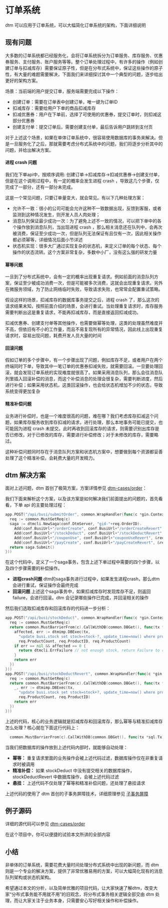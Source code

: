 # 订单系统
dtm 可以应用于订单系统，可以大幅简化订单系统的架构，下面详细说明

## 现有问题
大多数的订单系统都已经服务化，会将订单系统拆分为订单服务、库存服务、优惠券服务、支付服务、账户服务等等。整个订单处理过程中，有许多的操作（例如创建订单与扣减库存）需要保证原子性，但是在分布式系统中，保证这些操作的原子性，有大量的难题需要解决，下面我们来详细探讨其中一个典型的问题，逐步给出更好的架构方案。

场景：当前端的用户提交订单，服务端需要完成以下操作：
- 创建订单：需要在订单表中创建订单，唯一键为订单ID
- 扣减库存：需要给用户下单的商品扣减库存
- 扣减优惠券：用户在下单前，选择了可使用的优惠券，提交订单时，则扣减这部分优惠券
- 创建支付单：提交订单后，需要创建支付单，最后告诉用户跳转到支付页

对于上述这个场景，如果在单体订单系统中，很容易使用数据库的事务来解决。但是一旦服务化了之后，那就需要考虑分布式系统中的问题，我们将逐步分析其中的问题，并给出解决方案。

#### 进程 crash 问题
我们在下单api中，按顺序调用: 创建订单->扣减库存->扣减优惠券->创建支付单，但是在这个调用过程中，有一定的概率会发生进程 crash ，导致这几个步骤，仅完成了一部分，还有一部分未完成。

这是一个常见问题，只要订单量变大，就会常见。有以下几种处理方案：
- 允许不一致：很小的公司可能会允许这种不一致数据出现，反馈到客服，或者监测到这种情况发生，则开发人员人肉处理；
- 消息队列保证最少成功一次：为了避免上述不一致的情况，可以把下单中的各个操作放到消息队列，当出现进程 crash ，那么相关消息还在队列中，会再次被消费，保证至少成功一次，但是队列无法保证有且仅有一次，因此相关操作都必须幂等，详细情况后面小节详述
- 状态机实现：很多大厂通过实现复杂的状态机，来定义订单的每个状态、每个操作的状态流转。这个方案非常复杂，多数中小厂，没有这么强的研发力量

#### 幂等问题
一旦到了分布式系统中，会有一定的概率出现重复请求。例如前面的消息队列方案，保证至少被成功消费一次，但是可能被多次消费，这就会出现重复请求。另外在微服务领域，为了防止网络临时失败，导致请求失败，也常常会配置重试策略。

假设这样的场景，扣减库存的数据库事务提交之后，进程 crash 了，那么这次的请求结果未知，按照前面介绍的场景，会进行重试。当处理重复请求时，库存服务需要判断出这是重复请求，不能再扣减库存，而是直接返回扣减成功。

扣减优惠券、创建支付单等其他操作，也需要做幂等处理，这类的处理虽然难度并不高，但依旧有不小的工作量，而且不易复现所有的异常情况，因此线上出现重复请求时，容易出现问题，耗费开发人员大量的时间

#### 回滚问题
假如订单的多个步骤中，有一个步骤出现了问题，例如库存不足，或者用户在两个终端同时下单，导致其中一笔订单的优惠券扣减失败，就需要回滚。一旦要处理回滚，就会发现订单系统的实现难度就很高了。如果采用消息队列，那么会往消息队列里插入回滚补偿的消息，而这个补偿消息的处理会很复杂，需要判断进度，然后进行补偿；如果采用状态机，这类回滚操作，也会给状态机增加不少的状态，导致系统变得更加复杂

#### 精准补偿问题
业务进行补偿时，也是一个难度很高的问题，难在哪？我们考虑库存扣减这个问题，如果库存服务收到库存扣减的请求，进行处理，那么本地事务可能已提交，也可能因为进程 crash 未提交。此时再收到回滚库存的请求，则需要识别出库存是否已修改，对于已修改的库存，需要进行补偿修改；对于未修改的库存，需要略过。

这种补偿问题同时存在于消息队列方案和状态机方案中，想要做到每个资源都妥善处理了这个精准补偿，会耗费大量的开发精力。

## dtm 解决方案
面对上述问题，dtm 首创了极简方案，方案详情参见 [dtm-cases/order](https://github.com/dtm-labs/dtm-cases/tree/main/order)：

我们下面来解析这个方案，以及该方案是如何解决我们前面提出的问题的，首先看看，下单 api 的主要处理过程：

``` go
app.POST("/api/busi/submitOrder", common.WrapHandler(func(c *gin.Context) interface{} {
  req := common.MustGetReq(c)
  saga := dtmcli.NewSaga(conf.DtmServer, "gid-"+req.OrderID).
    Add(conf.BusiUrl+"/orderCreate", conf.BusiUrl+"/orderCreateRevert", &req).
    Add(conf.BusiUrl+"/stockDeduct", conf.BusiUrl+"/stockDeductRevert", &req).
    Add(conf.BusiUrl+"/couponUse", conf.BusiUrl+"couponUseRevert", &req).
    Add(conf.BusiUrl+"/payCreate", conf.BusiUrl+"/payCreateRevert", &req)
  return saga.Submit()
}))
```

在这个代码中，定义了一个saga事务，包含上述下单过程中需要的四个步骤，以及四个步骤需要的补偿操作。
- **进程crash问题** dtm的saga事务进行过程中，如果发生进程crash，那么dtm会进行重试，保证操作会最终完成
- **回滚问题** 上述这个saga事务中，如果扣减库存时发现库存不足，则返回failure，会进行回滚。dtm 会记录哪些操作已完成，并回滚相关的操作

然后我们选取扣减库存和回滚库存的代码进一步分析：
``` go
app.POST("/api/busi/stockDeduct", common.WrapHandler(func(c *gin.Context) interface{} {
  req := common.MustGetReq(c)
  return common.MustBarrierFrom(c).CallWithDB(common.DBGet(), func(tx *sql.Tx) error {
    affected, err := dtmimp.DBExec(tx,
      "update busi.stock set stock=stock-?, update_time=now() where product_id=? and stock >= ?",
      req.ProductCount, req.ProductID, req.ProductCount)
    if err == nil && affected == 0 {
      return dtmcli.ErrFailure // not enough stock, return Failure to rollback
    }
    return err
  })
}))
app.POST("/api/busi/stockDeductRevert", common.WrapHandler(func(c *gin.Context) interface{} {
  req := common.MustGetReq(c)
  return common.MustBarrierFrom(c).CallWithDB(common.DBGet(), func(tx *sql.Tx) error {
    _, err := dtmimp.DBExec(tx,
      "update busi.stock set stock=stock+?, update_time=now() where product_id=?",
      req.ProductCount, req.ProductID)
    return err
  })
}))
```

上述的代码，核心的业务逻辑就是扣减库存和回滚库存，那么幂等与精准扣减库存怎么处理？核心就在下面这行代码上：
``` go
  common.MustBarrierFrom(c).CallWithDB(common.DBGet(), func(tx *sql.Tx) error { /* ... */ })
```

当我们把数据库的操作放到上述代码内部时，就能够自动处理：
- **幂等：** 重复请求里面的业务操作会被上述代码过滤，数据库操作仅在非重复请求时被调用
- **精准补偿：** 如果 stockDeduct 中没有提交相关的数据库操作，stockDeductRevert 中数据库操作，会被上述代码过滤
- **悬挂：** 上述代码不仅处理了幂等和精准补偿问题，还处理了悬挂请求

上述代码的使用了 dtm 首创的子事务屏障技术，详细原理参见 [子事务屏障](https://dtm.pub/practice/barrier.html)

## 例子源码
详细的源代码可以参见 [dtm-cases/order](https://github.com/dtm-labs/dtm-cases/tree/main/order)

在这个项目中，你可以便捷的试验本文所讲的全部内容

## 小结
非单体的订单系统，需要花费大量时间处理分布式系统中出现的新问题，而 dtm 则是一个专业的解决方案，提供了非常优雅易用的方案，可以大幅简化现有的消息队列架构或状态机架构。

希望通过本文的分析，以及简单优雅的项目代码，让大家快速了解dtm，改变大家“分布式事务能不用就不用”的旧观念，将分布式事务相关逻辑全部交由 dtm 处理，而让大家关注于业务本身，只需要安心写好相关操作和补偿操作。